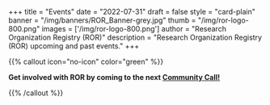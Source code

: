 +++
title = "Events" 
date = "2022-07-31" 
draft = false
style = "card-plain" 
banner = "/img/banners/ROR_Banner-grey.jpg" 
thumb = "/img/ror-logo-800.png" 
images = ['/img/ror-logo-800.png']
author = "Research Organization Registry (ROR)" 
description = "Research Organization Registry (ROR) upcoming and past events."
+++

{{% callout icon="no-icon" color="green" %}}

**Get involved with ROR by coming to the next [Community Call!](/eventtypes/community-calls)**

{{% /callout %}}